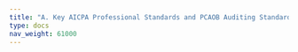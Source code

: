 ```yaml
---
title: "A. Key AICPA Professional Standards and PCAOB Auditing Standards"
type: docs
nav_weight: 61000
---
```

